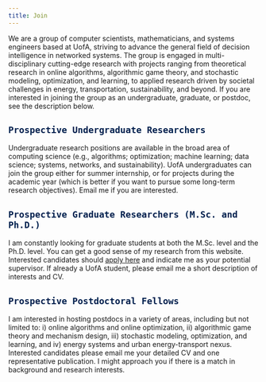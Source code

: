 ```yaml
---
title: Join
---
```



We are a group of computer scientists, mathematicians, and systems engineers based at UofA, striving to advance the general field of decision intelligence in networked systems.  The group is engaged in multi-disciplinary cutting-edge research with projects ranging from theoretical research in online algorithms, algorithmic game theory, and stochastic modeling, optimization, and learning, to applied research driven by societal challenges in energy, transportation,  sustainability, and beyond.  If you are interested in joining the group as an undergraduate, graduate, or postdoc, see the description below. 


## <span style="color:#00204e"> `Prospective Undergraduate Researchers` </span> 

Undergraduate research positions are available in the broad area of computing science (e.g., algorithms; optimization; machine learning; data science; systems,  networks, and sustainability). UofA undergraduates can join the group either for summer internship, or for projects during the academic year (which is better if you want to pursue some long-term research objectives). Email me if you are interested.


## <span style="color:#00204e"> `Prospective Graduate Researchers (M.Sc. and Ph.D.)` </span> 

I am constantly looking for graduate students at both the M.Sc. level and the Ph.D. level. You can get a good sense of my research from this website. Interested candidates should [apply here](https://www.ualberta.ca/computing-science/graduate-studies/programs-and-admissions/index.html) and indicate me as your potential supervisor. If already a UofA student, please email me a short description of interests and CV. 



## <span style="color:#00204e"> `Prospective Postdoctoral Fellows` </span>

I am interested in hosting postdocs in a variety of areas, including but not limited to: i) online algorithms and online optimization, ii)  algorithmic game theory and mechanism design, iii) stochastic modeling, optimization, and learning, and iv) energy systems and urban energy-transport nexus. Interested candidates please email me your detailed CV and one representative publication. I might approach you if there is a match in background and research interests. 